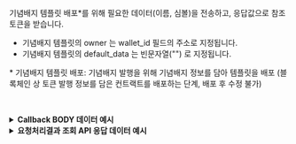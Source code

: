 기념배지 템플릿 배포\*를 위해 필요한 데이터(이름, 심볼)을 전송하고, 응답값으로 참조 토큰을 받습니다. 

- 기념배지 템플릿의 owner 는 wallet_id 필드의 주소로 지정됩니다.
- 기념배지 템플릿의 default_data 는 빈문자열("") 로 지정됩니다.

\* 기념배지 템플릿 배포: 기념배지 발행을 위해 기념배지 정보를 담아 템플릿을 배포 (블록체인 상 토큰 발행 정보를 담은 컨트랙트를 배포하는 단계, 배포 후 수정 불가)

<p><br/></p>

<details>
  <summary><b>Callback BODY 데이터 예시</b></summary>

```json
# contract_id 필드는 배포된 NFT 컨트랙트(템플릿)의 식별자이며 컨트랙트를 사용하는 API에서 필요합니다. 
{
  "request_id": "52e657ee-cc9b-4b7f-b5e7-2e05477ecbaa",
  "status": "COMPLETE",
  "results": {
    "contract": {
      "symbol": "BADGE",
      "network_chain_id": 12,
      "contract_id": "b658c99f-3e44-46c9-8a29-71caa9711e65",
      "name": "BADGE",
      "ids": [],
      "owner_address": "0x1214Ae02C495E96Fd102705FA3c00721fbD52BC9",
      "contract_address": "0x3bfd79fe7a70f24d0ed5e38c1f7e10da76896cdb",
      "is_burnable": true
    },
    "transaction_hash": "0x7442ed2bbf599c9ad8391ca08330ade641308c07d6445e498f38479364ae6610",
    "transaction_gas_used": 2241774,
    "transaction_fee": "0.239949336000000000",
    "requested_at": "2024-07-16T23:51:48+09:00",
    "finished_at": "2024-07-17T08:51:50+09:00"
  }
}
```

</details>

<details>
  <summary><b>요청처리결과 조회 API 응답 데이터 예시</b></summary>

```json
# contract_id 필드는 배포된 NFT 컨트랙트(템플릿)의 식별자이며 컨트랙트를 사용하는 API에서 필요합니다. 
{
    "code": "20000",
    "message": "SUCCESS",
    "request_id": "52e657ee-cc9b-4b7f-b5e7-2e05477ecbaa",
    "status": "COMPLETE",
    "results": {
        "contract": {
            "symbol": "BADGE",
            "network_chain_id": 12,
            "contract_id": "b658c99f-3e44-46c9-8a29-71caa9711e65",
            "name": "BADGE",
            "ids": [],
            "owner_address": "0x1214Ae02C495E96Fd102705FA3c00721fbD52BC9",
            "contract_address": "0x3bfd79fe7a70f24d0ed5e38c1f7e10da76896cdb",
            "is_burnable": true
        },
        "transaction_hash": "0x7442ed2bbf599c9ad8391ca08330ade641308c07d6445e498f38479364ae6610",
        "transaction_gas_used": 2241774,
       "transaction_fee": "0.239949336000000000",
        "requested_at": "2024-07-16T23:51:48+09:00",
        "finished_at": "2024-07-17T08:51:50+09:00"
    }
}
```

</details>

